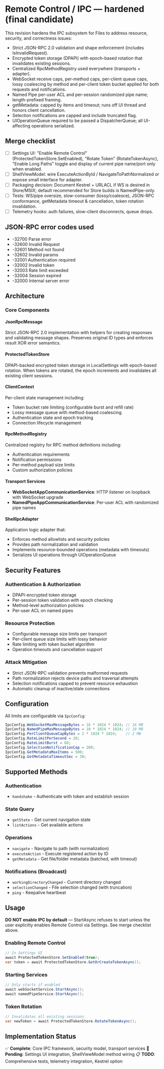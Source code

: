 # Remote Control / IPC — hardened (final candidate)

This revision hardens the IPC subsystem for Files to address resource, security, and correctness issues:
- Strict JSON-RPC 2.0 validation and shape enforcement (includes IsInvalidRequest).
- Encrypted token storage (DPAPI) with epoch-based rotation that invalidates existing sessions.
- Centralized RpcMethodRegistry used everywhere (transports + adapter).
- WebSocket receive caps, per-method caps, per-client queue caps, lossy coalescing by method and per-client token bucket applied for both requests and notifications.
- Named Pipe per-user ACL and per-session randomized pipe name; length-prefixed framing.
- getMetadata: capped by items and timeout; runs off UI thread and honors client cancellation.
- Selection notifications are capped and include truncated flag.
- UIOperationQueue required to be passed a DispatcherQueue; all UI-affecting operations serialized.

## Merge checklist
- [ ] Settings UI: "Enable Remote Control" (ProtectedTokenStore.SetEnabled), "Rotate Token" (RotateTokenAsync), "Enable Long Paths" toggle and display of current pipe name/port only when enabled.
- [ ] ShellViewModel: wire ExecuteActionById / NavigateToPathNormalized or expose small interface for adapter.
- [ ] Packaging decision: Document Kestrel + URLACL if WS is desired in Store/MSIX; default recommended for Store builds is NamedPipe-only.
- [ ] Tests: WS/pipe oversize, slow-consumer (lossy/coalesce), JSON-RPC conformance, getMetadata timeout & cancellation, token rotation invalidation.
- [ ] Telemetry hooks: auth failures, slow-client disconnects, queue drops.

## JSON-RPC error codes used
- -32700 Parse error
- -32600 Invalid Request
- -32601 Method not found
- -32602 Invalid params
- -32001 Authentication required
- -32002 Invalid token
- -32003 Rate limit exceeded
- -32004 Session expired
- -32000 Internal server error

## Architecture

### Core Components

#### JsonRpcMessage
Strict JSON-RPC 2.0 implementation with helpers for creating responses and validating message shapes. Preserves original ID types and enforces result XOR error semantics.

#### ProtectedTokenStore
DPAPI-backed encrypted token storage in LocalSettings with epoch-based rotation. When tokens are rotated, the epoch increments and invalidates all existing client sessions.

#### ClientContext
Per-client state management including:
- Token bucket rate limiting (configurable burst and refill rate)
- Lossy message queue with method-based coalescing
- Authentication state and epoch tracking
- Connection lifecycle management

#### RpcMethodRegistry
Centralized registry for RPC method definitions including:
- Authentication requirements
- Notification permissions
- Per-method payload size limits
- Custom authorization policies

#### Transport Services
- **WebSocketAppCommunicationService**: HTTP listener on loopback with WebSocket upgrade
- **NamedPipeAppCommunicationService**: Per-user ACL with randomized pipe names

#### ShellIpcAdapter
Application logic adapter that:
- Enforces method allowlists and security policies
- Provides path normalization and validation
- Implements resource-bounded operations (metadata with timeouts)
- Serializes UI operations through UIOperationQueue

## Security Features

### Authentication & Authorization
- DPAPI-encrypted token storage
- Per-session token validation with epoch checking
- Method-level authorization policies
- Per-user ACL on named pipes

### Resource Protection
- Configurable message size limits per transport
- Per-client queue size limits with lossy behavior
- Rate limiting with token bucket algorithm
- Operation timeouts and cancellation support

### Attack Mitigation
- Strict JSON-RPC validation prevents malformed requests
- Path normalization rejects device paths and traversal attempts
- Selection notifications capped to prevent resource exhaustion
- Automatic cleanup of inactive/stale connections

## Configuration

All limits are configurable via `IpcConfig`:
```csharp
IpcConfig.WebSocketMaxMessageBytes = 16 * 1024 * 1024; // 16 MB
IpcConfig.NamedPipeMaxMessageBytes = 10 * 1024 * 1024; // 10 MB  
IpcConfig.PerClientQueueCapBytes = 2 * 1024 * 1024;    // 2 MB
IpcConfig.RateLimitPerSecond = 20;
IpcConfig.RateLimitBurst = 60;
IpcConfig.SelectionNotificationCap = 200;
IpcConfig.GetMetadataMaxItems = 500;
IpcConfig.GetMetadataTimeoutSec = 30;
```

## Supported Methods

### Authentication
- `handshake` - Authenticate with token and establish session

### State Query
- `getState` - Get current navigation state
- `listActions` - Get available actions

### Operations
- `navigate` - Navigate to path (with normalization)
- `executeAction` - Execute registered action by ID
- `getMetadata` - Get file/folder metadata (batched, with timeout)

### Notifications (Broadcast)
- `workingDirectoryChanged` - Current directory changed
- `selectionChanged` - File selection changed (with truncation)
- `ping` - Keepalive heartbeat

## Usage

**DO NOT enable IPC by default** — StartAsync refuses to start unless the user explicitly enables Remote Control via Settings. See merge checklist above.

### Enabling Remote Control
```csharp
// In Settings UI
await ProtectedTokenStore.SetEnabled(true);
var token = await ProtectedTokenStore.GetOrCreateTokenAsync();
```

### Starting Services
```csharp
// Only starts if enabled
await webSocketService.StartAsync();
await namedPipeService.StartAsync();
```

### Token Rotation
```csharp
// Invalidates all existing sessions
var newToken = await ProtectedTokenStore.RotateTokenAsync();
```

## Implementation Status

✅ **Complete**: Core IPC framework, security model, transport services
🔄 **Pending**: Settings UI integration, ShellViewModel method wiring
📋 **TODO**: Comprehensive tests, telemetry integration, Kestrel option